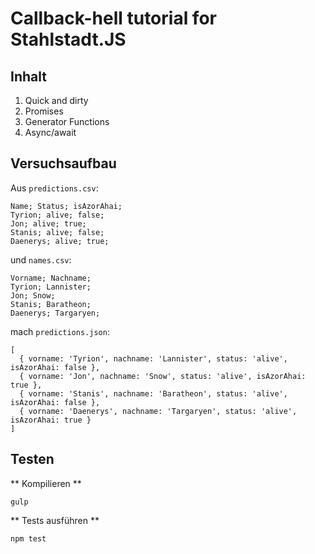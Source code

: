 # Callback-hell tutorial for Stahlstadt.JS

## Inhalt

1. Quick and dirty
2. Promises
3. Generator Functions
4. Async/await

## Versuchsaufbau

Aus `predictions.csv`:

    Name; Status; isAzorAhai;
    Tyrion; alive; false;
    Jon; alive; true;
    Stanis; alive; false;
    Daenerys; alive; true;

und `names.csv`:

    Vorname; Nachname;
    Tyrion; Lannister;
    Jon; Snow;
    Stanis; Baratheon;
    Daenerys; Targaryen;

mach `predictions.json`:

    [
      { vorname: 'Tyrion', nachname: 'Lannister', status: 'alive', isAzorAhai: false },
      { vorname: 'Jon', nachname: 'Snow', status: 'alive', isAzorAhai: true },
      { vorname: 'Stanis', nachname: 'Baratheon', status: 'alive', isAzorAhai: false },
      { vorname: 'Daenerys', nachname: 'Targaryen', status: 'alive', isAzorAhai: true }
    ]

## Testen

** Kompilieren **

    gulp

** Tests ausführen **

    npm test
